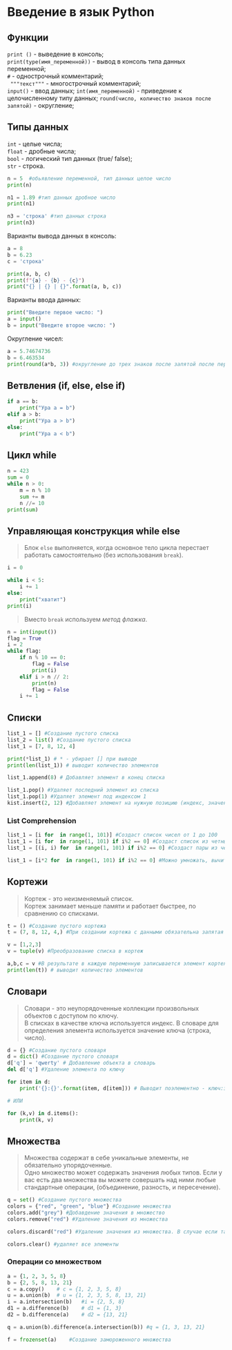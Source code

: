 # Введение в язык Python

## Функции  
`print ()` - выведение в консоль;  
`print(type(имя_переменной))` - вывод в консоль типа данных переменной;  
`#` - однострочный комментарий;  
` """текст"""` - многострочный комментарий;  
`input()` - ввод данных;
`int(имя_переменной)` - приведение к целочисленному типу данных;
`round(число, количество знаков после запятой)` - округление;  


## Типы данных
`int` - целые числа;  
`float` - дробные числа;  
`bool` - логический тип данных (true/ false);  
`str` - строка.

```python
n = 5  #обьявление переменной, тип данных целое число
print(n)

n1 = 1.89 #тип данных дробное число
print(n1) 

n3 = 'строка' #тип данных строка
print(n3)

```

Варианты вывода данных в консоль:
```python
a = 8
b = 6.23
c = 'строка'

print(a, b, c)
print(f"{a} - {b} - {c}")
print("{} | {} | {}".format(a, b, c))
```

Варианты ввода данных:
```python
print("Введите первое число: ")
a = input()
b = input("Введите второе число: ")
```

Округление чисел:
```python
a = 5.74674736
b = 6.463534
print(round(a*b, 3)) #округление до трех знаков после запятой после перемножения чисел
```

## Ветвления (if, else, else if)

```python
if a == b:
    print("Ура a = b")
elif a > b:
    print("Ура a > b")   
else:
    print("Ура a < b")      
```

## Цикл while
```python
n = 423
sum = 0
while n > 0:
    m = n % 10
    sum += m
    n //= 10
print(sum)
```

## Управляющая конструкция while else
> Блок `else` выполняется, когда основное тело цикла перестает работать самостоятельно (без использования `break`).
```python
i = 0

while i < 5:
    i += 1
else:
    print("хватит")
print(i)
```

> Вместо `break` используем *метод флажка*.
```python
n = int(input())
flag = True
i = 2
while flag:
    if n % 10 == 0:
        flag = False
        print(i)
    elif i > n // 2:
        print(n)
        flag = False
    i += 1     
```

## Списки
```python
list_1 = [] #Создание пустого списка
list_2 = list() #Создание пустого списка
list_1 = [7, 8, 12, 4]

print(*list_1) # * - убирает [] при выводе
print(len(list_1)) # выводит количество элементов

list_1.append(8) # Добавляет элемент в конец списка

list_1.pop() #Удаляет последний элемент из списка
list_1.pop(1) #Удаляет элемент под индексом 1
kist.insert(2, 12) #Добавляет элемент на нужную позицию (индекс, значение)
```
### List Comprehension
```python
list_1 = [i for  in range(1, 101)] #Создаст список чисел от 1 до 100
list_1 = [i for  in range(1, 101) if i%2 == 0] #Создаст список из четных чисел от 1 до 100
list_1 = [(i, i) for  in range(1, 101) if i%2 == 0] #Создаст пары из четных чисел от 1 до 100 (кортежи)

list_1 = [i*2 for  in range(1, 101) if i%2 == 0] #Можно умножать, вычитать и тп
```

## Кортежи
>Кортеж - это неизменяемый список.   
Кортеж занимает меньше памяти и работает быстрее, по сравнению со списками.

```python
t = () #Создание пустого кортежа
t = (7, 8, 12, 4,) #При создании кортежа с данными обязательна запятая в конце

v = [1,2,3]
v = tuple(v) #Преобразование списка в кортеж

a,b,c = v #В результате в каждую переменную записывается элемент кортежа а=1, b=2, c=3
print(len(t)) # выводит количество элементов
```

## Словари

> Словари - это неупорядоченные коллекции произвольных объектов с доступом по ключу.  
В списках в качестве ключа используется индекс. В словаре для определения элемента используется значение ключа (строка, число).
```python
d = {} #Создание пустого словаря
d = dict() #Создание пустого словаря
d['q'] = 'qwerty' # Добавление объекта в словарь
del d['q'] #Удаление элемента по ключу

for item in d:
    print('{}:{}'.format(item, d[item])) # Выводит поэлементно - ключ:значение

# ИЛИ

for (k,v) in d.items():
    print(k, v)
```
## Множества
>Множества содержат в себе уникальные элементы, не обязательно упорядоченные.   
Одно множество может содержать значения любых типов. Если у вас есть два множества вы можете совершать над ними любые стандартные операции, (объединение, разность, и пересечение).

```python
q = set() #Создание пустого множества
colors = {"red", "green", "blue"} #Создание множества
colors.add("grey") #Добавдение значения в множество
colors.remove("red") #Удаление значения из множества

colors.discard("red") #Удаление значения из множества. В случае если такого значения нет в множестве то просто пропускает а не выдает ошибку

colors.clear() #удаляет все элементы

```
### Операции со множеством
```python
a = {1, 2, 3, 5, 8}
b = {2, 5, 8, 13, 21}
c = a.copy()    # c = {1, 2, 3, 5, 8}
u = a.union(b)  # u = {1, 2, 3, 5, 8, 13, 21}
i = a.intersection(b)   #i = {2, 5, 8}
d1 = a.difference(b)    # d1 = {1, 3}
d2 = b.difference(a)    # d2 = {13, 21}

q = a.union(b).difference(a.intersection(b)) #q = {1, 3, 13, 21}

f = frozenset(a)    #Создание замороженного множества
```
